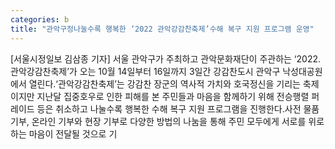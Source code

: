 ```yaml
---
categories: b
title: "관악구정나눌수록 행복한 ‘2022 관악강감찬축제’수해 복구 지원 프로그램 운영"
---
```

[서울시정일보 김삼종 기자] 서울 관악구가 주최하고 관악문화재단이 주관하는 ‘2022. 관악강감찬축제’가 오는 10월 14일부터 16일까지 3일간 강감찬도시 관악구 낙성대공원에서 열린다.‘관악강감찬축제’는 강감찬 장군의 역사적 가치와 호국정신을 기리는 축제이지만 지난달 집중호우로 인한 피해를 본 주민들과 마음을 함께하기 위해 전승행렬 퍼레이드 등은 취소하고 나눌수록 행복한 수해 복구 지원 프로그램을 진행한다.사전 물품 기부, 온라인 기부와 현장 기부로 다양한 방법의 나눔을 통해 주민 모두에게 서로를 위로하는 마음이 전달될 것으로 기